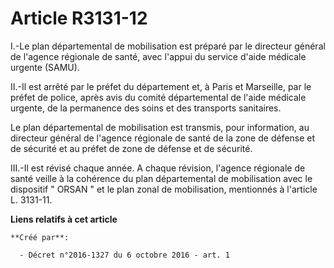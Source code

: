 # Article R3131-12

I.-Le plan départemental de mobilisation est préparé par le directeur général de l'agence régionale de santé, avec l'appui du
service d'aide médicale urgente (SAMU). 

II.-Il est arrêté par le préfet du département et, à Paris et Marseille, par le préfet de police, après avis du comité
départemental de l'aide médicale urgente, de la permanence des soins et des transports sanitaires. 

Le plan départemental de mobilisation est transmis, pour information, au directeur général de l'agence régionale de santé de
la zone de défense et de sécurité et au préfet de zone de défense et de sécurité. 

III.-Il est révisé chaque année. A chaque révision, l'agence régionale de santé veille à la cohérence du plan départemental
de mobilisation avec le dispositif " ORSAN " et le plan zonal de mobilisation, mentionnés à l'article L. 3131-11.

**Liens relatifs à cet article**

	**Créé par**:

	  - Décret n°2016-1327 du 6 octobre 2016 - art. 1
